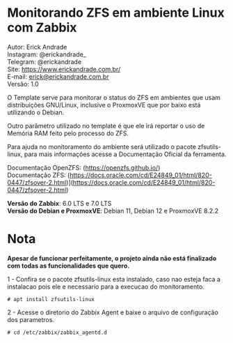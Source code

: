 # Monitorando ZFS em ambiente Linux com Zabbix

Autor: Erick Andrade  
Instagram: @erickandrade_  
Telegram: @erickandrade  
Site: https://www.erickandrade.com.br/  
E-mail: erick@erickandrade.com.br  
Versão: 1.0  


O Template serve para monitorar o status do ZFS em ambientes que usam distribuições GNU/Linux, inclusive o ProxmoxVE que por baixo está utilizando o Debian.

Outro parâmetro utilizado no template é que ele irá reportar o uso de Memória RAM feito pelo processo do ZFS.

Para ajuda no monitoramento do ambiente será utilizado o pacote zfsutils-linux, para mais informações acesse a Documentação Oficial da ferramenta.

Documentação OpenZFS: (https://openzfs.github.io/)  
Documentação ZFS: (https://docs.oracle.com/cd/E24849_01/html/820-0447/zfsover-2.html)](https://docs.oracle.com/cd/E24849_01/html/820-0447/zfsover-2.html)  

**Versão do Zabbix**: 6.0 LTS e 7.0 LTS  
**Versão do Debian e ProxmoxVE**: Debian 11, Debian 12 e ProxmoxVE 8.2.2

# Nota
**Apesar de funcionar perfeitamente, o projeto ainda não está finalizado com todas as funcionalidades que quero.**  

1 - Confira se o pacote zfsutils-linux esta instalado, caso nao esteja faca a instalacao pois ele e necessario para a execucao do monitoramento.

`# apt install zfsutils-linux`

2 - Acesse o diretorio do Zabbix Agent e baixe o arquivo de configuração dos parametros.

`# cd /etc/zabbix/zabbix_agentd.d`
